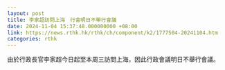 ```yaml
---
layout: post
title: 李家超訪問上海　行會明日不舉行會議
date: 2024-11-04 15:37:48.000000000 +08:00
link: https://news.rthk.hk/rthk/ch/component/k2/1777504-20241104.htm
categories: rthk
---
```


由於行政長官李家超今日起至本周三訪問上海，因此行政會議明日不舉行會議。
